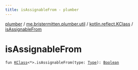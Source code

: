 ```yaml
---
title: isAssignableFrom - plumber
---
```


[plumber](../../index.html) / [me.bristermitten.plumber.util](../index.html) / [kotlin.reflect.KClass](index.html) / [isAssignableFrom](./is-assignable-from.html)

# isAssignableFrom

`fun `[`KClass`](https://kotlinlang.org/api/latest/jvm/stdlib/kotlin.reflect/-k-class/index.html)`<*>.isAssignableFrom(type: `[`Type`](https://docs.oracle.com/javase/6/docs/api/java/lang/reflect/Type.html)`): `[`Boolean`](https://kotlinlang.org/api/latest/jvm/stdlib/kotlin/-boolean/index.html)